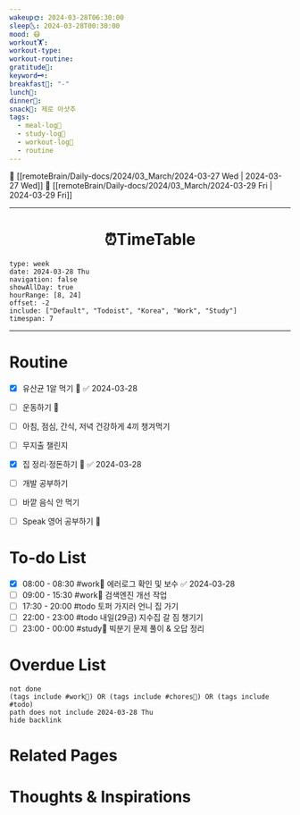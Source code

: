 ```yaml
---
wakeup🌞: 2024-03-28T06:30:00
sleep🌜: 2024-03-28T00:30:00
mood: 😷
workout🏋️: 
workout-type: 
workout-routine: 
gratitude🙏: 
keyword🗝️: 
breakfast🍳: "-"
lunch🍚: 
dinner🥗: 
snack🍬: 제로 아샷추
tags:
  - meal-log📝
  - study-log📓
  - workout-log💪
  - routine
---
```


🔺 [[remoteBrain/Daily-docs/2024/03_March/2024-03-27 Wed | 2024-03-27 Wed]]
🔻 [[remoteBrain/Daily-docs/2024/03_March/2024-03-29 Fri | 2024-03-29 Fri]]
___
<h1> <center>⏰TimeTable </center> </h1>

```gEvent
type: week
date: 2024-03-28 Thu
navigation: false
showAllDay: true
hourRange: [8, 24]
offset: -2
include: ["Default", "Todoist", "Korea", "Work", "Study"]
timespan: 7
```

--- 


# Routine 

- [x] 유산균 1알 먹기 🔼 ✅ 2024-03-28
- [ ] 운동하기 🔼
- [ ] 아침, 점심, 간식, 저녁 건강하게 4끼 챙겨먹기
- [ ] 무지출 챌린지 
- [x] 집 정리·정돈하기 🔼 ✅ 2024-03-28
- [ ] 개발 공부하기
- [ ] 바깥 음식 안 먹기 
- [ ] Speak 영어 공부하기 🔼 


# To-do List

- [x] 08:00 - 08:30 #work💼 에러로그 확인 및 보수 ✅ 2024-03-28
- [ ] 09:00 - 15:30 #work💼 검색엔진 개선 작업
- [ ] 17:30 - 20:00 #todo 토퍼 가지러 언니 집 가기
- [ ] 22:00 - 23:00 #todo 내일(29금) 지수집 갈 짐 챙기기
- [ ] 23:00 - 00:00 #study📓 빅분기 문제 풀이 & 오답 정리

# Overdue List
```tasks
not done
(tags include #work💼) OR (tags include #chores🧺) OR (tags include #todo)
path does not include 2024-03-28 Thu
hide backlink
```

# Related Pages



# Thoughts & Inspirations

